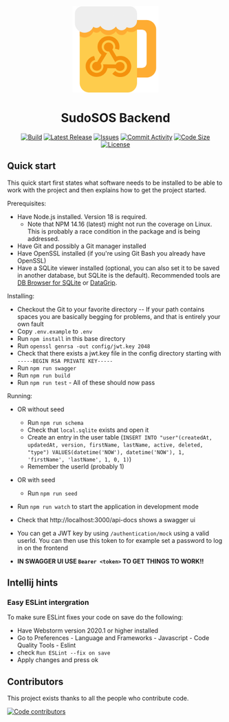 <div align="center">

<!-- Centered Logo Image -->
<img src="https://github.com/GEWIS/sudosos-backend/blob/develop/backend_logo.png?raw=true" alt="Logo" style="width:200px;height:auto;">

<!-- Centered Name Beneath Logo -->
<h1>SudoSOS Backend</h1>

[![Build](https://img.shields.io/github/actions/workflow/status/GEWIS/sudosos-backend/release.yml?branch=main&label=Build)](https://github.com/GEWIS/sudosos-backend/actions/workflows/release.yml)
[![Latest Release](https://img.shields.io/github/v/tag/GEWIS/sudosos-backend?label=Latest)](https://github.com/GEWIS/sudosos-backend/releases)
[![Issues](https://img.shields.io/github/issues/GEWIS/sudosos-backend)](https://github.com/GEWIS/sudosos-backend/issues)
[![Commit Activity](https://img.shields.io/github/commit-activity/m/GEWIS/sudosos-backend)](https://github.com/GEWIS/sudosos-backend/commits/develop)
[![Code Size](https://img.shields.io/github/languages/code-size/GEWIS/sudosos-backend)](https://github.com/GEWIS/sudosos-backend)
[![License](https://img.shields.io/github/license/GEWIS/sudosos-backend.svg)](./LICENSE)

</div>

## Quick start
This quick start first states what software needs to be installed to be able to work with the project and then explains how to get the project started.

Prerequisites:
-	Have Node.js installed. Version 18 is required.
     - Note that NPM 14.16 (latest) might not run the coverage on Linux. This is probably a race condition in the package and is being addressed.
- Have Git and possibly a Git manager installed
- Have OpenSSL installed (if you're using Git Bash you already have OpenSSL)
- Have a SQLite viewer installed (optional, you can also set it to be saved in another database, but SQLite is the default). Recommended tools are [DB Browser for SQLite](https://sqlitebrowser.org/) or [DataGrip](https://www.jetbrains.com/datagrip/).

Installing:
- Checkout the Git to your favorite directory
     -- If your path contains spaces you are basically begging for problems, and that is entirely your own fault
- Copy `.env.example` to `.env`
- Run `npm install` in this base directory
- Run `openssl genrsa -out config/jwt.key 2048`
- Check that there exists a jwt.key file in the config directory starting with `-----BEGIN RSA PRIVATE KEY-----`
- Run `npm run swagger`
- Run `npm run build`
- Run `npm run test` - All of these should now pass

Running:
- OR without seed
  - Run `npm run schema`
  - Check that `local.sqlite` exists and open it
  -	Create an entry in the user table (`INSERT INTO "user"(createdAt, updatedAt, version, firstName, lastName, active, deleted, "type") VALUES(datetime('NOW'), datetime('NOW'), 1, 'firstName', 'lastName', 1, 0, 1)`)
  - Remember the userId (probably 1)
- OR with seed
  - Run `npm run seed`


- Run `npm run watch` to start the application in development mode
- Check that http://localhost:3000/api-docs shows a swagger ui
- You can get a JWT key by using `/authentication/mock` using a valid userId.
You can then use this token to for example set a password to log in on the frontend
- **IN SWAGGER UI USE `Bearer <token>` TO GET THINGS TO WORK!!**

## Intellij hints
### Easy ESLint intergration
To make sure ESLint fixes your code on save do the following:
- Have Webstorm version 2020.1 or higher installed
- Go to Preferences - Language and Frameworks - Javascript - Code Quality Tools - Eslint
- check `Run ESLint --fix on save`
- Apply changes and press ok

## Contributors

This project exists thanks to all the people who contribute code.

[//]: # (TODO create a CONTRIBUTING.md)
[//]: # (If you'd like to help, see [our guide to contributing code]&#40;CONTRIBUTING.md&#41;.)
<a href="https://github.com/GEWIS/sudosos-backend/graphs/contributors"><img src="https://contributors.aika.dev/GEWIS/sudosos-backend/contributors.svg?max=44" alt="Code contributors" /></a>
